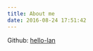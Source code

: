 ```yaml
---
title: About me
date: 2016-08-24 17:51:42
---
```


Github: [hello-lan](https://github.com/hello-lan)
